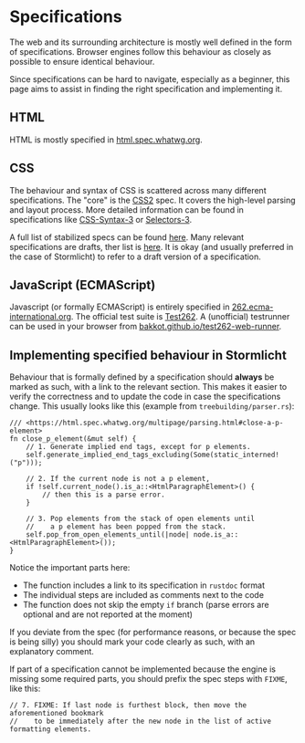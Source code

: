 # Specifications
The web and its surrounding architecture is mostly well defined in the form of specifications.
Browser engines follow this behaviour as closely as possible to ensure identical behaviour.

Since specifications can be hard to navigate, especially as a beginner, this page aims to assist
in finding the right specification and implementing it.

## HTML
HTML is mostly specified in [html.spec.whatwg.org](https://html.spec.whatwg.org/).

## CSS
The behaviour and syntax of CSS is scattered across many different specifications.
The "core" is the [CSS2](https://drafts.csswg.org/css2/) spec. It covers the high-level
parsing and layout process. More detailed information can be found in specifications like 
[CSS-Syntax-3](https://drafts.csswg.org/css-syntax-3/) or [Selectors-3](https://drafts.csswg.org/selectors-3/).

A full list of stabilized specs can be found [here](https://www.w3.org/Style/CSS/specs.en.html). Many
relevant specifications are drafts, ther list is [here](https://drafts.csswg.org/). It is okay (and usually
preferred in the case of Stormlicht) to refer to a draft version of a specification.

## JavaScript (ECMAScript)
Javascript (or formally ECMAScript) is entirely specified in [262.ecma-international.org](https://262.ecma-international.org/).
The official test suite is [Test262](https://github.com/tc39/test262).
A (unofficial) testrunner can be used in your browser from [bakkot.github.io/test262-web-runner](https://bakkot.github.io/test262-web-runner/).

## Implementing specified behaviour in Stormlicht
Behaviour that is formally defined by a specification should **always** be marked as such, with a link
to the relevant section. This makes it easier to verify the correctness and to update the code in case
the specifications change. This usually looks like this (example from `treebuilding/parser.rs`):

```rust,ignore
/// <https://html.spec.whatwg.org/multipage/parsing.html#close-a-p-element>
fn close_p_element(&mut self) {
    // 1. Generate implied end tags, except for p elements.
    self.generate_implied_end_tags_excluding(Some(static_interned!("p")));

    // 2. If the current node is not a p element,
    if !self.current_node().is_a::<HtmlParagraphElement>() {
        // then this is a parse error.
    }

    // 3. Pop elements from the stack of open elements until 
    //    a p element has been popped from the stack.
    self.pop_from_open_elements_until(|node| node.is_a::<HtmlParagraphElement>());
}
```
Notice the important parts here: 
* The function includes a link to its specification in `rustdoc` format
* The individual steps are included as comments next to the code
* The function does not skip the empty `if` branch (parse errors are optional and are not reported at the moment)

If you deviate from the spec (for performance reasons, or because the spec is being silly) you should
mark your code clearly as such, with an explanatory comment.

If part of a specification cannot be implemented because the engine is missing some required parts, you should
prefix the spec steps with `FIXME`, like this:
```rust,ignore
// 7. FIXME: If last node is furthest block, then move the aforementioned bookmark 
//    to be immediately after the new node in the list of active formatting elements.
```